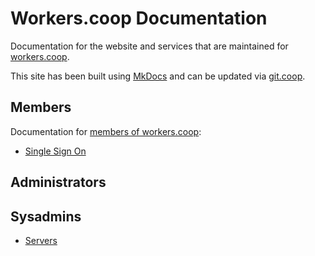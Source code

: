 # Workers.coop Documentation

Documentation for the website and services that are maintained for [workers.coop](https://workers.coop).

This site has been built using [MkDocs](https://www.mkdocs.org/) and can be updated via [git.coop](https://git.coop/workers/docs).

## Members

Documentation for [members of workers.coop](members/index.md):

* [Single Sign On](members/sso.md)

## Administrators

## Sysadmins

* [Servers](sysadmin/servers.yml)


